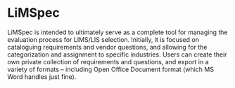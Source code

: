 LiMSpec
=======

LiMSpec is intended to ultimately serve as a complete tool for managing the evaluation process for LIMS/LIS selection. Initially, it is focused on cataloguing requirements and vendor questions, and allowing for the categorization and assignment to specific industries. Users can create their own private collection of requirements and questions, and export in a variety of formats – including Open Office Document format (which MS Word handles just fine).
